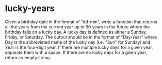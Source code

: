 # lucky-years
Given a birthday date in the format of "dd-mm", write a function that returns all the years from the current year up to 50 years in the future where the birthday falls on a lucky day. A lucky day is defined as either a Sunday, Friday, or Saturday. 
The output should be in the format of "Day-Year" where Day is the abbreviated name of the lucky day (i.e. "Sun" for Sunday) and Year is the four-digit year. If there are multiple lucky days for a given year, separate them with a space. 
If there are no lucky days for a given year, return an empty string.
